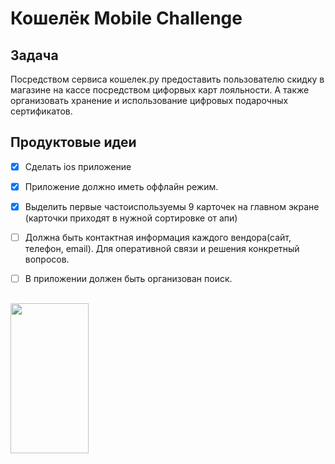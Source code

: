 # Кошелёк Mobile Challenge


## Задача 
Посредством сервиса кошелек.ру предоставить пользователю скидку в магазине на кассе посредством цифорвых карт лояльности. А также организовать хранение и использование цифровых подарочных сертификатов.

## Продуктовые идеи
- [x]  Сделать  ios приложение
- [x] Приложение должно иметь оффлайн режим.
- [x] Выделить первые частоиспользуемы 9 карточек на главном экране (карточки приходят в нужной сортировке от апи)
- [ ] Должна быть контактная информация каждого вендора(сайт, телефон, email). Для оперативной связи и решения конкретный вопросов.
- [ ] В приложении должен быть организован поиск.


## 
<img src="assets/screen1.gif" width="125" height="240"/>
